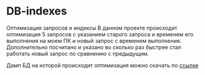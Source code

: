 # DB-indexes
Оптимизация запросов и индексы
В данном проекте происходит оптимизация 5 запросов с указанием старого запроса и временем его выполнения на моем ПК
и новый запрос с временем выполнения. 
Дополнительно посчитано и указано во сколько раз быстрее стал работать новый запрос по сравнению с предыдущим.

Дамп БД на которой происходит оптимизация можно скачать по [ссылке](https://disk.yandex.ru/d/Ml1LqG5QUrOX7Q)
